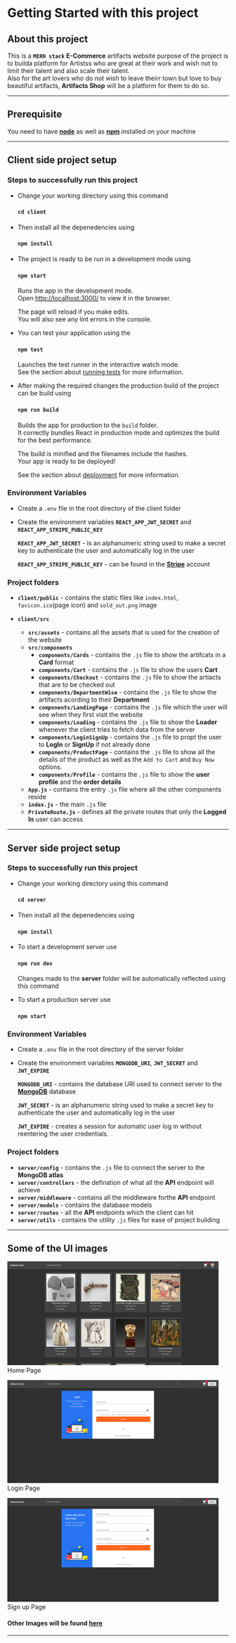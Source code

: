 # Getting Started with this project

## About this project

This is a **`MERN stack`** **E-Commerce** artifacts website purpose of the project is to builda platform for Artistss who
are great at their work and wish not to limit their talent and
also scale their talent. \
Also for the art lovers who do not wish to leave theirr town
but love to buy beautiful artifacts, **Artifacts Shop** will be a
platform for them to do so.

---

## Prerequisite

You need to have [**node**](https://nodejs.org/en/) as well as [**npm**](https://nodejs.org/en/) installed on your machine

---

## Client side project setup

### Steps to successfully run this project

-   Change your working directory using this command

    #### `cd client`

-   Then install all the depenedencies using

    #### `npm install`

-   The project is ready to be run in a development mode using

    #### `npm start`

    Runs the app in the development mode.\
     Open [http://localhost:3000/](http://localhost:3000/) to view it in the browser.

    The page will reload if you make edits.\
     You will also see any lint errors in the console.

-   You can test your application using the

    #### `npm test`

    Launches the test runner in the interactive watch mode.\
     See the section about [running tests](https://facebook.github.io/create-react-app/docs/running-tests) for more information.

-   After making the required changes the production build of the project can be build using

    #### `npm run build`

    Builds the app for production to the `build` folder.\
     It correctly bundles React in production mode and optimizes the build for the best performance.

    The build is minified and the filenames include the hashes.\
     Your app is ready to be deployed!

    See the section about [deployment](https://facebook.github.io/create-react-app/docs/deployment) for more information.

### Environment Variables

-   Create a `.env` file in the root directory of the client folder

-   Create the environment variables **`REACT_APP_JWT_SECRET`** and **`REACT_APP_STRIPE_PUBLIC_KEY`**

    **`REACT_APP_JWT_SECRET`** - is an alphanumeric string used to make a secret key to authenticate the user and automatically log in the user

    **`REACT_APP_STRIPE_PUBLIC_KEY`** - can be found in the [**Stripe**](https://stripe.com/en-in) account

### Project folders

-   **`client/public`** - contains the static files like `index.html`, `favicon.ico`(page icon) and `sold_out.png` image

-   **`client/src`**
    -   **`src/assets`** - contains all the assets that is used for the creation of the website
    -   **`src/components`**
        -   **`components/Cards`** - contains the `.js` file to show the artifcats in a **Card** format
        -   **`components/Cart`** - contains the `.js` file to show the users **Cart**
        -   **`components/Checkout`** - contains the `.js` file to show the artiacts that are to be checked out
        -   **`components/DepartmentWise`** - contains the `.js` file to show the artifacts acording to their **Department**
        -   **`components/LandingPage`** - contains the `.js` file which the user will see when they first visit the website
        -   **`components/Loading`** - contains the `.js` file to
            show the **Loader** whenever the client tries to fetch data from the server
        -   **`components/LoginSignUp`** - contains the `.js` file to propt the user to **LogIn** or **SignUp** if not already done
        -   **`components/ProductPage`** - contains the `.js` file to show all the details of the product as well as the `Add to Cart` and `Buy Now` options.
        -   **`components/Profile`** - contains the `.js` file to show the **user profile** and the **order details**
    -   **`App.js`** - contains the entry `.js` file where all the other components reside
    -   **`index.js`** - the main `.js` file
    -   **`PrivateRoute.js`** - defines all the private routes that only the **Logged In** user can access

---

## Server side project setup

### Steps to successfully run this project

-   Change your working directory using this command

    #### `cd server`

-   Then install all the depenedencies using

    #### `npm install`

-   To start a development server use

    #### `npm run dev`

    Changes made to the **server** folder will be automatically reflected using this command

-   To start a production server use

    #### `npm start`

### Environment Variables

-   Create a `.env` file in the root directory of the server folder

-   Create the environment variables **`MONGODB_URI`**, **`JWT_SECRET`** and **`JWT_EXPIRE`**

    **`MONGODB_URI`** - contains the database URI used to connect server to the [**MongoDB**](https://www.mongodb.com/) database

    **`JWT_SECRET`** - is an alphanumeric string used to make a secret key to authenticate the user and automatically log in the user

    **`JWT_EXPIRE`** - creates a session for automatic user log in without reentering the user credentials.

### Project folders

-   **`server/config`** - contains the `.js` file to connect the server to the **MongoDB atlas**
-   **`server/controllers`** - the defination of what all the **API** endpoint will achieve
-   **`server/middleware`** - contains all the middleware forthe **API** endpoint
-   **`server/models`** - contains the database models
-   **`server/routes`** - all the **API** endpoints which the client can hit
-   **`server/utils`** - contains the utility `.js` files for ease of project building

---

## Some of the UI images

![LandinPage](images/LandingPage.png)\
Home Page

![LoginPage](images/LoginPage.png)\
Login Page

![SignupPage](images/SignupPage.png)\
Sign up Page

#### Other Images will be found [**here**](images)

---
